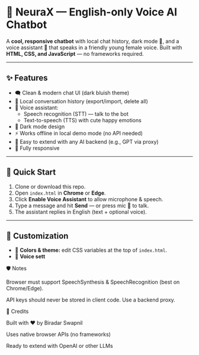# 🤖 NeuraX — English-only Voice AI Chatbot  

A **cool, responsive chatbot** with local chat history, dark mode 🌙, and a voice assistant 🎤 that speaks in a friendly young female voice. Built with **HTML, CSS, and JavaScript** — no frameworks required.  

---

## ✨ Features
- 🗨️ Clean & modern chat UI (dark bluish theme)  
- 💾 Local conversation history (export/import, delete all)  
- 🎤 Voice assistant:
  - Speech recognition (STT) — talk to the bot
  - Text-to-speech (TTS) with cute happy emotions  
- 🌙 Dark mode design  
- ⚡ Works offline in local demo mode (no API needed)  
- 🔑 Easy to extend with any AI backend (e.g., GPT via proxy)  
- 📱 Fully responsive  

---

## 🚀 Quick Start
1. Clone or download this repo.  
2. Open `index.html` in **Chrome** or **Edge**.  
3. Click **Enable Voice Assistant** to allow microphone & speech.  
4. Type a message and hit **Send** — or press mic 🎤 to talk.  
5. The assistant replies in English (text + optional voice).  

---

## 🔧 Customization
- 🎨 **Colors & theme:** edit CSS variables at the top of `index.html`.  
- 🎤 **Voice sett**

🛡️ Notes

Browser must support SpeechSynthesis & SpeechRecognition (best on Chrome/Edge).

API keys should never be stored in client code. Use a backend proxy.

🙌 Credits

Built with ❤️ by Biradar Swapnil

Uses native browser APIs (no frameworks)

Ready to extend with OpenAI or other LLMs
